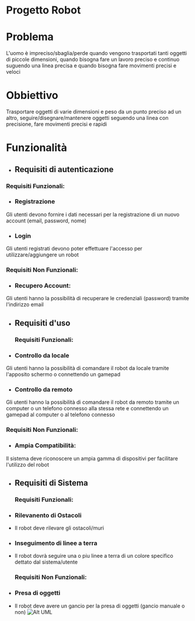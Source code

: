 # Progetto Robot
# Problema
L'uomo è impreciso/sbaglia/perde quando vengono trasportati tanti oggetti di piccole dimensioni, quando bisogna fare un lavoro preciso e continuo suguendo una linea precisa e quando bisogna fare movimenti precisi e veloci 
# Obbiettivo
Trasportare oggetti di varie dimensioni e peso da un punto preciso ad un altro, seguire/disegnare/mantenere oggetti seguendo una linea con precisione, fare movimenti precisi e rapidi
# Funzionalità
* ## Requisiti di autenticazione
### Requisiti Funzionali:
* ### Registrazione
Gli utenti devono fornire i dati necessari per la registrazione di un nuovo account (email, password, nome)
* ### Login
Gli utenti registrati devono poter effettuare l'accesso per utilizzare/aggiungere un robot
### Requisiti Non Funzionali:
* ### Recupero Account:
Gli utenti hanno la possibilità di recuperare le credenziali (password) tramite l'indirizzo email
* ## Requisiti d'uso
  ### Requisiti Funzionali:
* ### Controllo da locale
Gli utenti hanno la possibilità di comandare il robot da locale tramite l'apposito schermo o connettendo un gamepad
* ### Controllo da remoto
Gli utenti hanno la possibilità di comandare il robot da remoto tramite un computer o un telefono connesso alla stessa rete e connettendo un gamepad al computer o al telefono connesso
  ### Requisiti Non Funzionali:
* ### Ampia Compatibilità:
Il sistema deve riconoscere un ampia gamma di dispositivi per facilitare l'utilizzo del robot
* ## Requisiti di Sistema
  ### Requisiti Funzionali:
* ### Rilevanento di Ostacoli
* Il robot deve rilevare gli ostacoli/muri
* ### Inseguimento di linee a terra
* Il robot dovrà seguire una o piu linee a terra di un colore specifico dettato dal sistema/utente
  ### Requisiti Non Funzionali:
* ### Presa di oggetti
* Il robot deve avere un gancio per la presa di oggetti (gancio manuale o non)
![Alt UML](https://yuml.me/diagram/usecase/[Visitor]-(Login),(Login)<(Contact%20Staff),[Visitor]-(Register),[Visitor]-(Buy%20Robot),(Buy%20Robot)>(Contact%20Staff),(Login)<(Reset%20Password),[Registered%20User]-(Add%20Robot),[Registered%20User]-(Remove%20Robot),(Add%20Robot)<(See%20Analytics),(Add%20Robot)<(Control%20Robot),[Registered%20User]-(Use%20Remote%20Connected%20Phone%20/%20PC),(Use%20Remote%20Connected%20Phone%20/%20PC)<(Use%20Gamepad),(Control%20Robot)<(Use%20Gamepad),[Office%20Staff]-(Add%20functionalities),)
